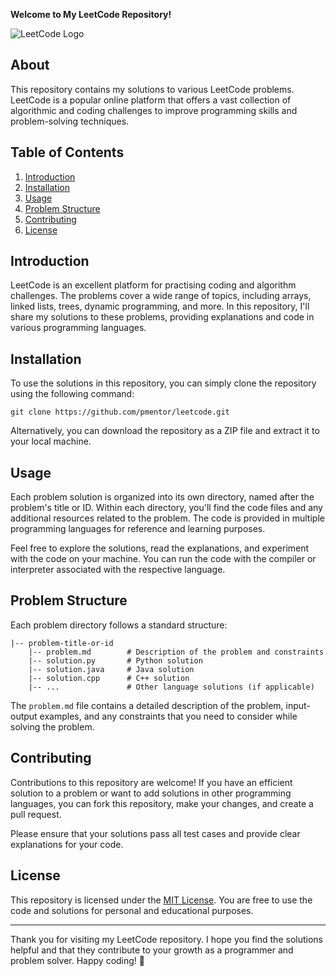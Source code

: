 **Welcome to My LeetCode Repository!**

![LeetCode Logo](https://upload.wikimedia.org/wikipedia/commons/thumb/1/19/LeetCode_logo_black.png/320px-LeetCode_logo_black.png)

## About
This repository contains my solutions to various LeetCode problems. LeetCode is a popular online platform that offers a vast collection of algorithmic and coding challenges to improve programming skills and problem-solving techniques.

## Table of Contents
1. [Introduction](#introduction)
2. [Installation](#installation)
3. [Usage](#usage)
4. [Problem Structure](#problem-structure)
5. [Contributing](#contributing)
6. [License](#license)

## Introduction
LeetCode is an excellent platform for practising coding and algorithm challenges. The problems cover a wide range of topics, including arrays, linked lists, trees, dynamic programming, and more. In this repository, I'll share my solutions to these problems, providing explanations and code in various programming languages.

## Installation
To use the solutions in this repository, you can simply clone the repository using the following command:

```
git clone https://github.com/pmentor/leetcode.git
```

Alternatively, you can download the repository as a ZIP file and extract it to your local machine.

## Usage
Each problem solution is organized into its own directory, named after the problem's title or ID. Within each directory, you'll find the code files and any additional resources related to the problem. The code is provided in multiple programming languages for reference and learning purposes.

Feel free to explore the solutions, read the explanations, and experiment with the code on your machine. You can run the code with the compiler or interpreter associated with the respective language.

## Problem Structure
Each problem directory follows a standard structure:

```
|-- problem-title-or-id
    |-- problem.md        # Description of the problem and constraints
    |-- solution.py       # Python solution
    |-- solution.java     # Java solution
    |-- solution.cpp      # C++ solution
    |-- ...               # Other language solutions (if applicable)
```

The `problem.md` file contains a detailed description of the problem, input-output examples, and any constraints that you need to consider while solving the problem.

## Contributing
Contributions to this repository are welcome! If you have an efficient solution to a problem or want to add solutions in other programming languages, you can fork this repository, make your changes, and create a pull request.

Please ensure that your solutions pass all test cases and provide clear explanations for your code.

## License
This repository is licensed under the [MIT License](LICENSE). You are free to use the code and solutions for personal and educational purposes.

---

Thank you for visiting my LeetCode repository. I hope you find the solutions helpful and that they contribute to your growth as a programmer and problem solver. Happy coding! 🚀


